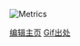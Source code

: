 [](README.assets/codingbytherain.gif)


![Metrics](https://metrics.lecoq.io/TXC-ALON?template=classic&config.timezone=Asia%2FShanghai)
<!--
![TXC-ALON's Most used languages](https://github-readme-stats.vercel.app/api/top-langs?username=TXC-ALON&show_icons=true&count_private=true&theme=gotham)

![TXC-ALON's GitHub stats](https://github-readme-stats.vercel.app/api?username=TXC-ALON)](https://github.com/anuraghazra/github-readme-stats)

<!--
**TXC-ALON/TXC-ALON** is a ✨ _special_ ✨ repository because its `README.md` (this file) appears on your GitHub profile.

Here are some ideas to get you started:

- 🔭 I’m currently working on ...
- 🌱 I’m currently learning ...
- 👯 I’m looking to collaborate on ...
- 🤔 I’m looking for help with ...
- 💬 Ask me about ...
- 📫 How to reach me: ...
- 😄 Pronouns: ...
- ⚡ Fun fact: ...
-->
[编辑主页](https://zhuanlan.zhihu.com/p/376158697?msclkid=92dbbfe4aa7411ecae1cf02dbb801a57)
[Gif出处](https://www.reddit.com/r/PixelArt/comments/ug6ix8/raining_day_with_dad_by_pixelgustavo/)
